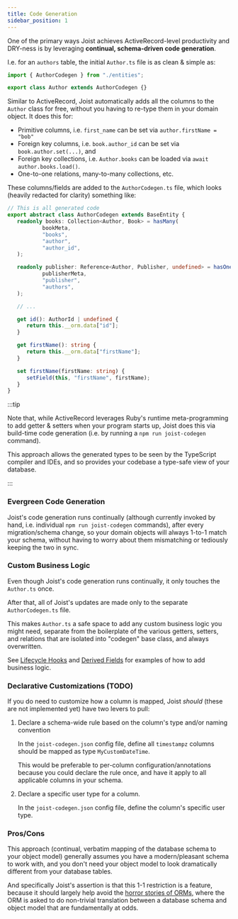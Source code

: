 ```yaml
---
title: Code Generation
sidebar_position: 1
---
```


One of the primary ways Joist achieves ActiveRecord-level productivity and DRY-ness is by leveraging **continual, schema-driven code generation**.

I.e. for an `authors` table, the initial `Author.ts` file is as clean & simple as:

```typescript
import { AuthorCodegen } from "./entities";

export class Author extends AuthorCodegen {}
```

Similar to ActiveRecord, Joist automatically adds all the columns to the `Author` class for free, without you having to re-type them in your domain object. It does this for:

- Primitive columns, i.e. `first_name` can be set via `author.firstName = "bob"`
- Foreign key columns, i.e. `book.author_id` can be set via `book.author.set(...)`, and
- Foreign key collections, i.e. `Author.books` can be loaded via `await author.books.load()`.
- One-to-one relations, many-to-many collections, etc.

These columns/fields are added to the `AuthorCodegen.ts` file, which looks (heavily redacted for clarity) something like:

```typescript
// This is all generated code
export abstract class AuthorCodegen extends BaseEntity {
   readonly books: Collection<Author, Book> = hasMany(
           bookMeta,
           "books",
           "author",
           "author_id",
   );

   readonly publisher: Reference<Author, Publisher, undefined> = hasOne(
           publisherMeta,
           "publisher",
           "authors",
   );

   // ...

   get id(): AuthorId | undefined {
      return this.__orm.data["id"];
   }

   get firstName(): string {
      return this.__orm.data["firstName"];
   }

   set firstName(firstName: string) {
      setField(this, "firstName", firstName);
   }
}   
```
:::tip

Note that, while ActiveRecord leverages Ruby's runtime meta-programming to add getter & setters when your program starts up, Joist does this via build-time code generation (i.e. by running a `npm run joist-codegen` command).

This approach allows the generated types to be seen by the TypeScript compiler and IDEs, and so provides your codebase a type-safe view of your database.

:::

### Evergreen Code Generation

Joist's code generation runs continually (although currently invoked by hand, i.e. individual `npm run joist-codegen` commands), after every migration/schema change, so your domain objects will always 1-to-1 match your schema, without having to worry about them mismatching or tediously keeping the two in sync.

### Custom Business Logic

Even though Joist's code generation runs continually, it only touches the `Author.ts` once.

After that, all of Joist's updates are made only to the separate `AuthorCodegen.ts` file.

This makes `Author.ts` a safe space to add any custom business logic you might need, separate from the boilerplate of the various getters, setters, and relations that are isolated into "codegen" base class, and always overwritten.

See [Lifecycle Hooks](../features/lifecycle-hooks) and [Derived Fields](../features/derived-fields) for examples of how to add business logic.

### Declarative Customizations (TODO)

If you do need to customize how a column is mapped, Joist _should_ (these are not implemented yet) have two levers to pull:

1. Declare a schema-wide rule based on the column's type and/or naming convention

   In the `joist-codegen.json` config file, define all `timestampz` columns should be mapped as type `MyCustomDateTime`.

   This would be preferable to per-column configuration/annotations because you could declare the rule once, and have it apply to all applicable columns in your schema.

2. Declare a specific user type for a column.

   In the `joist-codegen.json` config file, define the column's specific user type.

### Pros/Cons

This approach (continual, verbatim mapping of the database schema to your object model) generally assumes you have a modern/pleasant schema to work with, and you don't need your object model to look dramatically different from your database tables.

And specifically Joist's assertion is that this 1-1 restriction is a feature, because it should largely help avoid the [horror stories of ORMs](https://blog.codinghorror.com/object-relational-mapping-is-the-vietnam-of-computer-science/), where the ORM is asked to do non-trivial translation between a database schema and object model that are fundamentally at odds.
